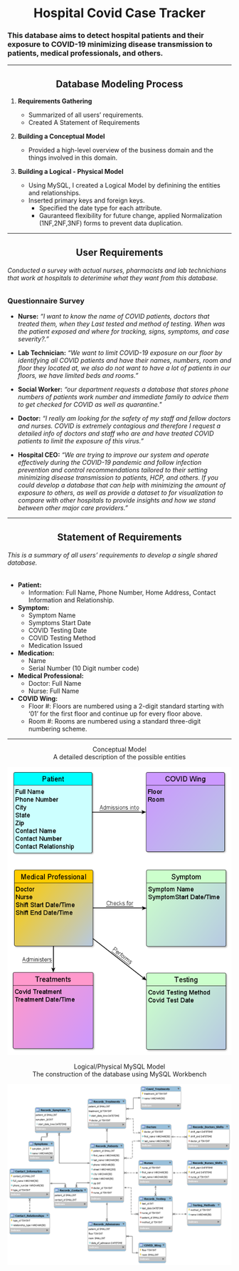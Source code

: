 # <div align="center">  Hospital Covid Case Tracker </div>
###	This database aims to detect hospital patients and their exposure to COVID-19 minimizing disease transmission to patients, medical professionals, and others.
-----------------------------------------------------------------------------------	
##	<div align="center"> Database Modeling Process </div> 	 ##
1.	**Requirements Gathering**
	*	Summarized of all users’ requirements.
	*	Created A Statement of Requirements
	

2.	**Building a Conceptual Model**
  	*	Provided a high-level overview of the business domain and the things involved in this domain.
3.	**Building a Logical - Physical Model**
	*	Using MySQL, I created a Logical Model by definining the entities and relationships.
	*	Inserted primary keys and foreign keys.
     	*	Specified the date type for each attribute.
     	*	Gauranteed flexibility for future change, applied Normalization (1NF,2NF,3NF) forms to prevent data duplication.


-----------------------------------------------------------------------------------	
##  <div align="center"> User Requirements </div> 
######	Conducted a survey with actual nurses, pharmacists and lab technichians that work at hospitals to deterimine what they want from this database.  
### Questionnaire Survey
*	**Nurse:** *“I want to know the name of COVID patients, doctors that treated them, when they Last tested and method of testing. When was the patient exposed and where for tracking, signs, symptoms, and case severity?.”*

* 	**Lab Technician:** *“We want to limit COVID-19 exposure on our floor by identifying all COVID patients and have their names, numbers, room and floor they located at, we also do not want to have a lot of patients in our floors, we have limited beds and rooms.”*

* 	**Social Worker:** *“our department requests a database that stores phone numbers of patients work number and immediate family to advice them to get checked for COVID as well as quarantine."*

* 	**Doctor:** *“I really am looking for the safety of my staff and fellow doctors and nurses. COVID is extremely contagious and therefore I request a detailed info of doctors and staff who are and have treated COVID patients to limit the exposure of this virus.”*

* 	**Hospital CEO:** *“We are trying to improve our system and operate effectively during the COVID-19 pandemic and follow infection prevention and control recommendations tailored to their setting minimizing disease transmission to patients, HCP, and others. If you could develop a database that can help with minimizing the amount of exposure to others, as well as provide a dataset to for visualization to compare with other hospitals to provide insights and how we stand between other major care providers.”*

-----------------------------------------------------------------------------------	
##  <div align="center">  Statement of Requirements 

###### This is a summary of all users’ requirements to develop a single shared database.

* **Patient:** 
  - Information: Full Name, Phone Number, Home Address, Contact Information and Relationship.
* **Symptom:** 
  - Symptom Name	
  - Symptoms Start Date
  - COVID Testing Date
  - COVID Testing Method
  - Medication Issued
* **Medication:**
  - Name
  - Serial Number (10 Digit number code)
* **Medical Professional:**
  - Doctor: Full Name
  - Nurse: Full Name
* **COVID Wing:**
  - Floor #: Floors are numbered using a 2-digit standard starting with ‘01’ for the first floor and continue up for every floor above.
  - Room  #: Rooms are numbered using a standard three-digit numbering scheme.

-----------------------------------------------------------------------------------
<div align="center">  Conceptual Model </div>
<div align="center"> 	A detailed description of the possible entities </div> 
<p align="center">  <img src="https://github.com/HmSalah/COVID_case_tracker/blob/889f18aefd219a4eafa80da7c1251c7364d597d5/ER%20Diagram%20Models/conceptual_model.png" alt="animated" /></p>
<div align="center"> Logical/Physical MySQL Model </div>
<div align="center">The construction of the database using MySQL Workbench </div>
<p align="center"> <img src="https://github.com/HmSalah/COVID_case_tracker/blob/8ca9b0f7e121966703e80fe131f033a94bb95dd6/ER%20Diagram%20Models/logical_physical_model.png"  alt="animated" /></p>



